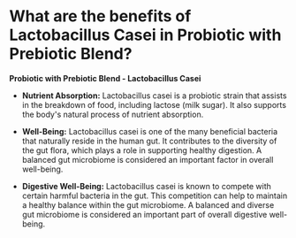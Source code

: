 # What are the benefits of Lactobacillus Casei in Probiotic with Prebiotic Blend?

**Probiotic with Prebiotic Blend - Lactobacillus Casei**  

- **Nutrient Absorption:** Lactobacillus casei is a probiotic strain that assists in the breakdown of food, including lactose (milk sugar). It also supports the body's natural process of nutrient absorption. 

- **Well-Being:** Lactobacillus casei is one of the many beneficial bacteria that naturally reside in the human gut. It contributes to the diversity of the gut flora, which plays a role in supporting healthy digestion. A balanced gut microbiome is considered an important factor in overall well-being. 

- **Digestive Well-Being:** Lactobacillus casei is known to compete with certain harmful bacteria in the gut. This competition can help to maintain a healthy balance within the gut microbiome. A balanced and diverse gut microbiome is considered an important part of overall digestive well-being.